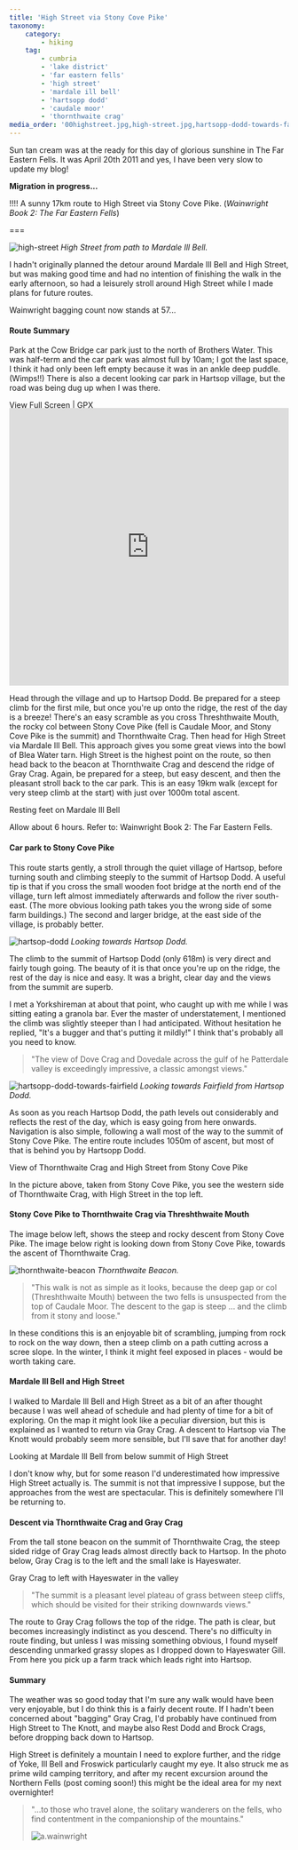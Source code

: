 ```yaml
---
title: 'High Street via Stony Cove Pike'
taxonomy:
    category:
        - hiking
    tag:
        - cumbria
        - 'lake district'
        - 'far eastern fells'
        - 'high street'
        - 'mardale ill bell'
        - 'hartsopp dodd'
        - 'caudale moor'
        - 'thornthwaite crag'
media_order: '00highstreet.jpg,high-street.jpg,hartsopp-dodd-towards-fairfield.jpg,hartsop-dodd.jpg,thornthwaite-beacon.jpg'
---
```


Sun tan cream was at the ready for this day of glorious sunshine in The Far Eastern Fells. It was April 20th 2011 and yes, I have been very slow to update my blog!

**Migration in progress...**

!!!! A sunny 17km route to High Street via Stony Cove Pike. (*Wainwright Book 2: The Far Eastern Fells*)

===

![high-street](high-street.jpg "high-street")
*High Street from path to Mardale Ill Bell.*

I hadn't originally planned the detour around Mardale Ill Bell and High Street, but was making good time and had no intention of finishing the walk in the early afternoon, so had a leisurely stroll around High Street while I made plans for future routes.

Wainwright bagging count now stands at 57...

#### Route Summary

Park at the Cow Bridge car park just to the north of Brothers Water. This was half-term and the car park was almost full by 10am; I got the last space, I think it had only been left empty because it was in an ankle deep puddle. (Wimps!!) There is also a decent looking car park in Hartsop village, but the road was being dug up when I was there.

[View Full Screen](https://map.mootparadox.com/full/stony-cove) | [GPX](https://map.mootparadox.com/gpx/stony-cove)  
<p><iframe src="https://map.mootparadox.com/embed/stony-cove" height="500" width="100%" style="border:none; margin-top:-1.2em;"></iframe></p>

Head through the village and up to Hartsop Dodd. Be prepared for a steep climb for the first mile, but once you're up onto the ridge, the rest of the day is a breeze! There's an easy scramble as you cross Threshthwaite Mouth, the rocky col between Stony Cove Pike (fell is Caudale Moor, and Stony Cove Pike is the summit) and Thornthwaite Crag. Then head for High Street via Mardale Ill Bell. This approach gives you some great views into the bowl of Blea Water tarn. High Street is the highest point on the route, so then head back to the beacon at Thornthwaite Crag and descend the ridge of Gray Crag. Again, be prepared for a steep, but easy descent, and then the pleasant stroll back to the car park. This is an easy 19km walk (except for very steep climb at the start) with just over 1000m total ascent.

Resting feet on Mardale Ill Bell

Allow about 6 hours. Refer to: Wainwright Book 2: The Far Eastern Fells.

#### Car park to Stony Cove Pike

This route starts gently, a stroll through the quiet village of Hartsop, before turning south and climbing steeply to the summit of Hartsop Dodd. A useful tip is that if you cross the small wooden foot bridge at the north end of the village, turn left almost immediately afterwards and follow the river south-east. (The more obvious looking path takes you the wrong side of some farm buildings.) The second and larger bridge, at the east side of the village, is probably better.

![hartsop-dodd](hartsop-dodd.jpg "hartsop-dodd")
*Looking towards Hartsop Dodd.*

The climb to the summit of Hartsop Dodd (only 618m) is very direct and fairly tough going. The beauty of it is that once you're up on the ridge, the rest of the day is nice and easy. It was a bright, clear day and the views from the summit are superb.

I met a Yorkshireman at about that point, who caught up with me while I was sitting eating a granola bar. Ever the master of understatement, I mentioned the climb was slightly steeper than I had anticipated. Without hesitation he replied, "It's a bugger and that's putting it mildly!" I think that's probably all you need to know.

> "The view of Dove Crag and Dovedale across the gulf of he Patterdale valley is exceedingly impressive, a classic amongst views."

![hartsopp-dodd-towards-fairfield](hartsopp-dodd-towards-fairfield.jpg "hartsopp-dodd-towards-fairfield")
*Looking towards Fairfield from Hartsop Dodd.*

As soon as you reach Hartsop Dodd, the path levels out considerably and reflects the rest of the day, which is easy going from here onwards. Navigation is also simple, following a wall most of the way to the summit of Stony Cove Pike. The entire route includes 1050m of ascent, but most of that is behind you by Hartsopp Dodd.

View of Thornthwaite Crag and High Street from Stony Cove Pike

In the picture above, taken from Stony Cove Pike, you see the western side of Thornthwaite Crag, with High Street in the top left.

#### Stony Cove Pike to Thornthwaite Crag via Threshthwaite Mouth

The image below left, shows the steep and rocky descent from Stony Cove Pike. The image below right is looking down from Stony Cove Pike, towards the ascent of Thornthwaite Crag.

![thornthwaite-beacon](thornthwaite-beacon.jpg "thornthwaite-beacon")
*Thornthwaite Beacon.*

> "This walk is not as simple as it looks, because the deep gap or col (Threshthwaite Mouth) between the two fells is unsuspected from the top of Caudale Moor. The descent to the gap is steep ... and the climb from it stony and loose."

In these conditions this is an enjoyable bit of scrambling, jumping from rock to rock on the way down, then a steep climb on a path cutting across a scree slope. In the winter, I think it might feel exposed in places - would be worth taking care.

#### Mardale Ill Bell and High Street

I walked to Mardale Ill Bell and High Street as a bit of an after thought because I was well ahead of schedule and had plenty of time for a bit of exploring. On the map it might look like a peculiar diversion, but this is explained as I wanted to return via Gray Crag. A descent to Hartsop via The Knott would probably seem more sensible, but I'll save that for another day!

Looking at Mardale Ill Bell from below summit of High Street

I don't know why, but for some reason I'd underestimated how impressive High Street actually is. The summit is not that impressive I suppose, but the approaches from the west are spectacular. This is definitely somewhere I'll be returning to.

#### Descent via Thornthwaite Crag and Gray Crag

From the tall stone beacon on the summit of Thornthwaite Crag, the steep sided ridge of Gray Crag leads almost directly back to Hartsop. In the photo below, Gray Crag is to the left and the small lake is Hayeswater.

Gray Crag to left with Hayeswater in the valley

> "The summit is a pleasant level plateau of grass between steep cliffs, which should be visited for their striking downwards views."

The route to Gray Crag follows the top of the ridge. The path is clear, but becomes increasingly indistinct as you descend. There's no difficulty in route finding, but unless I was missing something obvious, I found myself descending unmarked grassy slopes as I dropped down to Hayeswater Gill. From here you pick up a farm track which leads right into Hartsop.

#### Summary

The weather was so good today that I'm sure any walk would have been very enjoyable, but I do think this is a fairly decent route. If I hadn't been concerned about "bagging" Gray Crag, I'd probably have continued from High Street to The Knott, and maybe also Rest Dodd and Brock Crags, before dropping back down to Hartsop.

High Street is definitely a mountain I need to explore further, and the ridge of Yoke, Ill Bell and Froswick particularly caught my eye. It also struck me as prime wild camping territory, and after my recent excursion around the Northern Fells (post coming soon!) this might be the ideal area for my next overnighter!

> "...to those who travel alone, the solitary wanderers on the fells, who find contentment in the companionship of the mountains."
> 
> ![a.wainwright](/user/images/aw-sig.png)